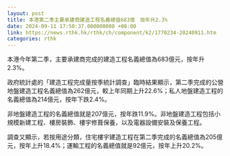 ```yaml
---
layout: post
title: 本港第二季主要承建商建造工程名義總值683億　按年升2.3%
date: 2024-09-11 17:50:37.000000000 +08:00
link: https://news.rthk.hk/rthk/ch/component/k2/1770234-20240911.htm
categories: rthk
---
```


本港今年第二季，主要承建商完成的建造工程名義總值為683億元，按年升2.3%。

政府統計處的「建造工程完成量按季統計調查」臨時結果顯示，第二季完成的公營地盤建造工程名義總值為262億元，較上年同期上升22.6%；私人地盤建造工程的名義總值為214億元，按年下跌2.4%。

非地盤建造工程的名義總值就是207億元，按年跌11.9%。非地盤建造工程包括小規模新建工程、樓房裝飾、樓宇修葺保養，以及電器設備安裝及保養工程。

調查又顯示，若按用途分類，住宅樓宇建造工程在第二季完成的名義總值為205億元，按年上升18.4%；運輸工程的名義總值就是92億元，按年上升20.2%。
